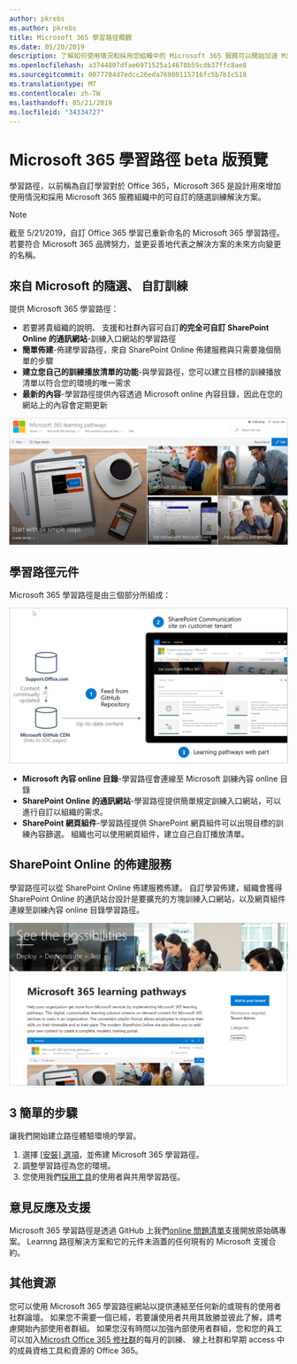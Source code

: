 ```yaml
---
author: pkrebs
ms.author: pkrebs
title: Microsoft 365 學習路徑概觀
ms.date: 05/20/2019
description: 了解如何使用情況和採用您組織中的 Microsoft 365 服務可以開始加速 Microsoft 365 學習路徑。 學習路徑包含自訂 SharePoint Online 網頁組件和新式 SharePoint Online 的通訊訓練網站輕鬆地佈建至 Microsoft 365 租用戶。
ms.openlocfilehash: a3744807dfae6971525a14678b59cdb37ffc8ae8
ms.sourcegitcommit: 0077704d7edcc26eda76900115716fc5b7b1c518
ms.translationtype: MT
ms.contentlocale: zh-TW
ms.lasthandoff: 05/21/2019
ms.locfileid: "34334727"
---
```

# <a name="microsoft-365-learning-pathways-beta-preview"></a>Microsoft 365 學習路徑 beta 版預覽
學習路徑，以前稱為自訂學習對於 Office 365，Microsoft 365 是設計用來增加使用情況和採用 Microsoft 365 服務組織中的可自訂的隨選訓練解決方案。  

> [!NOTE]
> 截至 5/21/2019，自訂 Office 365 學習已重新命名的 Microsoft 365 學習路徑。 若要符合 Microsoft 365 品牌努力，並更妥善地代表之解決方案的未來方向變更的名稱。   

## <a name="on-demand-custom-training-from-microsoft"></a>來自 Microsoft 的隨選、 自訂訓練

提供 Microsoft 365 學習路徑：

- 若要將貴組織的說明、 支援和社群內容可自訂**的完全可自訂 SharePoint Online 的通訊網站**-訓練入口網站的學習路徑
- **簡單佈建**-佈建學習路徑，來自 SharePoint Online 佈建服務與只需要幾個簡單的步驟
- **建立您自己的訓練播放清單的功能**-與學習路徑，您可以建立目標的訓練播放清單以符合您的環境的唯一需求
- **最新的內容**-學習路徑提供內容透過 Microsoft online 內容目錄，因此在您的網站上的內容會定期更新

![cg introducing.png](media/cg-introducing.png)

## <a name="learning-pathways-components"></a>學習路徑元件
Microsoft 365 學習路徑是由三個部分所組成： 

![cg howitworks.png](media/cg-howitworks.png)

- **Microsoft 內容 online 目錄**-學習路徑會連線至 Microsoft 訓練內容 online 目錄
- **SharePoint Online 的通訊網站**-學習路徑提供簡單規定訓練入口網站，可以進行自訂以組織的需求。
- **SharePoint 網頁組件**-學習路徑提供 SharePoint 網頁組件可以出現目標的訓練內容篩選。 組織也可以使用網頁組件，建立自己自訂播放清單。

## <a name="sharepoint-online-provisioning-service"></a>SharePoint Online 的佈建服務 
學習路徑可以從 SharePoint Online 佈建服務佈建。 自訂學習佈建，組織會獲得 SharePoint Online 的通訊站台設計是要擴充的方塊訓練入口網站，以及網頁組件連線至訓練內容 online 目錄學習路徑。 

![cg provision.png](media/cg-provision.png)

## <a name="3-easy-steps"></a>3 簡單的步驟
讓我們開始建立路徑體驗環境的學習。
1. 選擇 [[安裝] 選項](custom_setupoptions.md)，並佈建 Microsoft 365 學習路徑。  
2. 調整學習路徑為您的環境。
3. 您使用我們[採用工具](driveadoption.md)的使用者與共用學習路徑。

## <a name="feedback-and-support"></a>意見反應及支援

Microsoft 365 學習路徑是透過 GitHub 上我們[online 問題清單](https://aka.ms/CustomLearningHelp)支援開放原始碼專案。 Learnng 路徑解決方案和它的元件未涵蓋的任何現有的 Microsoft 支援合約。  

## <a name="additional-resources"></a>其他資源
您可以使用 Microsoft 365 學習路徑網站以提供連結至任何新的或現有的使用者社群論壇。 如果您不需要一個已經，若要讓使用者共用其致勝並彼此了解，請考慮開始內部使用者群組。  如果您沒有時間以加強內部使用者群組，您和您的員工可以加入[Microsft Office 365 修社群](https://aka.ms/O365Champions)的每月的訓練、 線上社群和早期 access 中的成員資格工具和資源的 Office 365。
